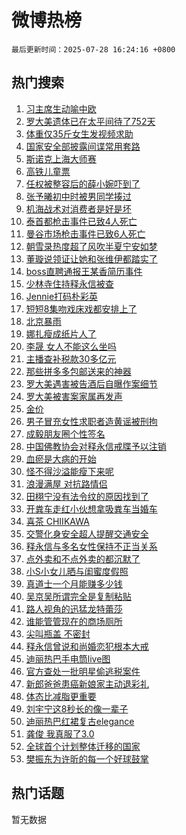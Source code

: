 # 微博热榜

`最后更新时间：2025-07-28 16:24:16 +0800`

## 热门搜索

1. [习主席生动喻中欧](https://m.weibo.cn/search?containerid=100103type%3D1%26t%3D10%26q%3D%23%E4%B9%A0%E4%B8%BB%E5%B8%AD%E7%94%9F%E5%8A%A8%E5%96%BB%E4%B8%AD%E6%AC%A7%23&stream_entry_id=51&isnewpage=1&extparam=seat%3D1%26filter_type%3Drealtimehot%26cate%3D10103%26c_type%3D51%26q%3D%2523%25E4%25B9%25A0%25E4%25B8%25BB%25E5%25B8%25AD%25E7%2594%259F%25E5%258A%25A8%25E5%2596%25BB%25E4%25B8%25AD%25E6%25AC%25A7%2523%26stream_entry_id%3D51%26pos%3D0%26dgr%3D0%26display_time%3D1753691055%26pre_seqid%3D17536910552740055332)
1. [罗大美遗体已在太平间待了752天](https://m.weibo.cn/search?containerid=100103type%3D1%26t%3D10%26q%3D%23%E7%BD%97%E5%A4%A7%E7%BE%8E%E9%81%97%E4%BD%93%E5%B7%B2%E5%9C%A8%E5%A4%AA%E5%B9%B3%E9%97%B4%E5%BE%85%E4%BA%86752%E5%A4%A9%23&stream_entry_id=31&isnewpage=1&extparam=seat%3D1%26pos%3D0%26band_rank%3D1%26q%3D%2523%25E7%25BD%2597%25E5%25A4%25A7%25E7%25BE%258E%25E9%2581%2597%25E4%25BD%2593%25E5%25B7%25B2%25E5%259C%25A8%25E5%25A4%25AA%25E5%25B9%25B3%25E9%2597%25B4%25E5%25BE%2585%25E4%25BA%2586752%25E5%25A4%25A9%2523%26filter_type%3Drealtimehot%26cate%3D5001%26flag%3D1%26c_type%3D31%26dgr%3D0%26stream_entry_id%3D31%26realpos%3D1%26lcate%3D5001%26display_time%3D1753691055%26pre_seqid%3D17536910552740055332)
1. [体重仅35斤女生发视频求助](https://m.weibo.cn/search?containerid=100103type%3D1%26t%3D10%26q%3D%23%E4%BD%93%E9%87%8D%E4%BB%8535%E6%96%A4%E5%A5%B3%E7%94%9F%E5%8F%91%E8%A7%86%E9%A2%91%E6%B1%82%E5%8A%A9%23&stream_entry_id=31&isnewpage=1&extparam=seat%3D1%26pos%3D1%26band_rank%3D2%26q%3D%2523%25E4%25BD%2593%25E9%2587%258D%25E4%25BB%258535%25E6%2596%25A4%25E5%25A5%25B3%25E7%2594%259F%25E5%258F%2591%25E8%25A7%2586%25E9%25A2%2591%25E6%25B1%2582%25E5%258A%25A9%2523%26filter_type%3Drealtimehot%26cate%3D5001%26flag%3D2%26c_type%3D31%26dgr%3D0%26stream_entry_id%3D31%26realpos%3D2%26lcate%3D5001%26display_time%3D1753691055%26pre_seqid%3D17536910552740055332)
1. [国家安全部披露间谍常用套路](https://m.weibo.cn/search?containerid=100103type%3D1%26t%3D10%26q%3D%23%E5%9B%BD%E5%AE%B6%E5%AE%89%E5%85%A8%E9%83%A8%E6%8A%AB%E9%9C%B2%E9%97%B4%E8%B0%8D%E5%B8%B8%E7%94%A8%E5%A5%97%E8%B7%AF%23&stream_entry_id=31&isnewpage=1&extparam=seat%3D1%26pos%3D2%26band_rank%3D3%26q%3D%2523%25E5%259B%25BD%25E5%25AE%25B6%25E5%25AE%2589%25E5%2585%25A8%25E9%2583%25A8%25E6%258A%25AB%25E9%259C%25B2%25E9%2597%25B4%25E8%25B0%258D%25E5%25B8%25B8%25E7%2594%25A8%25E5%25A5%2597%25E8%25B7%25AF%2523%26filter_type%3Drealtimehot%26cate%3D5001%26flag%3D0%26c_type%3D31%26dgr%3D0%26stream_entry_id%3D31%26realpos%3D3%26lcate%3D5001%26display_time%3D1753691055%26pre_seqid%3D17536910552740055332)
1. [斯诺克上海大师赛](https://m.weibo.cn/search?containerid=100103type%3D1%26t%3D10%26q%3D%23%E6%96%AF%E8%AF%BA%E5%85%8B%E4%B8%8A%E6%B5%B7%E5%A4%A7%E5%B8%88%E8%B5%9B%23&stream_entry_id=31&isnewpage=1&extparam=seat%3D1%26pos%3D3%26band_rank%3D4%26adid%3D294985%26filter_type%3Drealtimehot%26cate%3D5001%26c_type%3D31%26is_ad_pos%3D1%26q%3D%2523%25E6%2596%25AF%25E8%25AF%25BA%25E5%2585%258B%25E4%25B8%258A%25E6%25B5%25B7%25E5%25A4%25A7%25E5%25B8%2588%25E8%25B5%259B%2523%26stream_entry_id%3D31%26dgr%3D0%26lcate%3D5001%26display_time%3D1753691055%26pre_seqid%3D17536910552740055332)
1. [高铁儿童票](https://m.weibo.cn/search?containerid=100103type%3D1%26t%3D10%26q%3D%E9%AB%98%E9%93%81%E5%84%BF%E7%AB%A5%E7%A5%A8&stream_entry_id=31&isnewpage=1&extparam=seat%3D1%26pos%3D4%26band_rank%3D4%26q%3D%25E9%25AB%2598%25E9%2593%2581%25E5%2584%25BF%25E7%25AB%25A5%25E7%25A5%25A8%26filter_type%3Drealtimehot%26cate%3D5001%26flag%3D0%26c_type%3D31%26dgr%3D0%26stream_entry_id%3D31%26realpos%3D4%26lcate%3D5001%26display_time%3D1753691055%26pre_seqid%3D17536910552740055332)
1. [任权被整容后的薛小婉吓到了](https://m.weibo.cn/search?containerid=100103type%3D1%26t%3D10%26q%3D%23%E4%BB%BB%E6%9D%83%E8%A2%AB%E6%95%B4%E5%AE%B9%E5%90%8E%E7%9A%84%E8%96%9B%E5%B0%8F%E5%A9%89%E5%90%93%E5%88%B0%E4%BA%86%23&stream_entry_id=31&isnewpage=1&extparam=seat%3D1%26pos%3D5%26band_rank%3D5%26q%3D%2523%25E4%25BB%25BB%25E6%259D%2583%25E8%25A2%25AB%25E6%2595%25B4%25E5%25AE%25B9%25E5%2590%258E%25E7%259A%2584%25E8%2596%259B%25E5%25B0%258F%25E5%25A9%2589%25E5%2590%2593%25E5%2588%25B0%25E4%25BA%2586%2523%26filter_type%3Drealtimehot%26cate%3D5001%26flag%3D2%26c_type%3D31%26dgr%3D0%26stream_entry_id%3D31%26realpos%3D5%26lcate%3D5001%26display_time%3D1753691055%26pre_seqid%3D17536910552740055332)
1. [张予曦初中时被男同学揍过](https://m.weibo.cn/search?containerid=100103type%3D1%26t%3D10%26q%3D%E5%BC%A0%E4%BA%88%E6%9B%A6%E5%88%9D%E4%B8%AD%E6%97%B6%E8%A2%AB%E7%94%B7%E5%90%8C%E5%AD%A6%E6%8F%8D%E8%BF%87&stream_entry_id=31&isnewpage=1&extparam=seat%3D1%26pos%3D6%26band_rank%3D6%26q%3D%25E5%25BC%25A0%25E4%25BA%2588%25E6%259B%25A6%25E5%2588%259D%25E4%25B8%25AD%25E6%2597%25B6%25E8%25A2%25AB%25E7%2594%25B7%25E5%2590%258C%25E5%25AD%25A6%25E6%258F%258D%25E8%25BF%2587%26filter_type%3Drealtimehot%26cate%3D5001%26flag%3D1%26c_type%3D31%26dgr%3D0%26stream_entry_id%3D31%26realpos%3D6%26lcate%3D5001%26display_time%3D1753691055%26pre_seqid%3D17536910552740055332)
1. [机海战术对消费者是好是坏](https://m.weibo.cn/search?containerid=100103type%3D1%26t%3D10%26q%3D%23%E6%9C%BA%E6%B5%B7%E6%88%98%E6%9C%AF%E5%AF%B9%E6%B6%88%E8%B4%B9%E8%80%85%E6%98%AF%E5%A5%BD%E6%98%AF%E5%9D%8F%23&stream_entry_id=31&isnewpage=1&extparam=seat%3D1%26pos%3D7%26band_rank%3D7%26adid%3D294991%26filter_type%3Drealtimehot%26cate%3D5001%26c_type%3D31%26is_ad_pos%3D1%26q%3D%2523%25E6%259C%25BA%25E6%25B5%25B7%25E6%2588%2598%25E6%259C%25AF%25E5%25AF%25B9%25E6%25B6%2588%25E8%25B4%25B9%25E8%2580%2585%25E6%2598%25AF%25E5%25A5%25BD%25E6%2598%25AF%25E5%259D%258F%2523%26stream_entry_id%3D31%26dgr%3D0%26lcate%3D5001%26display_time%3D1753691055%26pre_seqid%3D17536910552740055332)
1. [泰首都枪击事件已致4人死亡](https://m.weibo.cn/search?containerid=100103type%3D1%26t%3D10%26q%3D%23%E6%B3%B0%E9%A6%96%E9%83%BD%E6%9E%AA%E5%87%BB%E4%BA%8B%E4%BB%B6%E5%B7%B2%E8%87%B44%E4%BA%BA%E6%AD%BB%E4%BA%A1%23&stream_entry_id=31&isnewpage=1&extparam=seat%3D1%26pos%3D8%26band_rank%3D7%26q%3D%2523%25E6%25B3%25B0%25E9%25A6%2596%25E9%2583%25BD%25E6%259E%25AA%25E5%2587%25BB%25E4%25BA%258B%25E4%25BB%25B6%25E5%25B7%25B2%25E8%2587%25B44%25E4%25BA%25BA%25E6%25AD%25BB%25E4%25BA%25A1%2523%26filter_type%3Drealtimehot%26cate%3D5001%26flag%3D1%26c_type%3D31%26dgr%3D0%26stream_entry_id%3D31%26realpos%3D7%26lcate%3D5001%26display_time%3D1753691055%26pre_seqid%3D17536910552740055332)
1. [曼谷市场枪击事件已致6人死亡](https://m.weibo.cn/search?containerid=100103type%3D1%26t%3D10%26q%3D%23%E6%9B%BC%E8%B0%B7%E5%B8%82%E5%9C%BA%E6%9E%AA%E5%87%BB%E4%BA%8B%E4%BB%B6%E5%B7%B2%E8%87%B46%E4%BA%BA%E6%AD%BB%E4%BA%A1%23&stream_entry_id=31&isnewpage=1&extparam=seat%3D1%26pos%3D9%26band_rank%3D8%26q%3D%2523%25E6%259B%25BC%25E8%25B0%25B7%25E5%25B8%2582%25E5%259C%25BA%25E6%259E%25AA%25E5%2587%25BB%25E4%25BA%258B%25E4%25BB%25B6%25E5%25B7%25B2%25E8%2587%25B46%25E4%25BA%25BA%25E6%25AD%25BB%25E4%25BA%25A1%2523%26filter_type%3Drealtimehot%26cate%3D5001%26flag%3D1%26c_type%3D31%26dgr%3D0%26stream_entry_id%3D31%26realpos%3D8%26lcate%3D5001%26display_time%3D1753691055%26pre_seqid%3D17536910552740055332)
1. [朝雪录热度超了风吹半夏宁安如梦](https://m.weibo.cn/search?containerid=100103type%3D1%26t%3D10%26q%3D%23%E6%9C%9D%E9%9B%AA%E5%BD%95%E7%83%AD%E5%BA%A6%E8%B6%85%E4%BA%86%E9%A3%8E%E5%90%B9%E5%8D%8A%E5%A4%8F%E5%AE%81%E5%AE%89%E5%A6%82%E6%A2%A6%23&stream_entry_id=31&isnewpage=1&extparam=seat%3D1%26pos%3D10%26band_rank%3D9%26q%3D%2523%25E6%259C%259D%25E9%259B%25AA%25E5%25BD%2595%25E7%2583%25AD%25E5%25BA%25A6%25E8%25B6%2585%25E4%25BA%2586%25E9%25A3%258E%25E5%2590%25B9%25E5%258D%258A%25E5%25A4%258F%25E5%25AE%2581%25E5%25AE%2589%25E5%25A6%2582%25E6%25A2%25A6%2523%26filter_type%3Drealtimehot%26cate%3D5001%26flag%3D0%26c_type%3D31%26dgr%3D0%26stream_entry_id%3D31%26realpos%3D9%26lcate%3D5001%26display_time%3D1753691055%26pre_seqid%3D17536910552740055332)
1. [董璇说领证让她和张维伊都踏实了](https://m.weibo.cn/search?containerid=100103type%3D1%26t%3D10%26q%3D%E8%91%A3%E7%92%87%E8%AF%B4%E9%A2%86%E8%AF%81%E8%AE%A9%E5%A5%B9%E5%92%8C%E5%BC%A0%E7%BB%B4%E4%BC%8A%E9%83%BD%E8%B8%8F%E5%AE%9E%E4%BA%86&stream_entry_id=31&isnewpage=1&extparam=seat%3D1%26pos%3D11%26band_rank%3D10%26q%3D%25E8%2591%25A3%25E7%2592%2587%25E8%25AF%25B4%25E9%25A2%2586%25E8%25AF%2581%25E8%25AE%25A9%25E5%25A5%25B9%25E5%2592%258C%25E5%25BC%25A0%25E7%25BB%25B4%25E4%25BC%258A%25E9%2583%25BD%25E8%25B8%258F%25E5%25AE%259E%25E4%25BA%2586%26filter_type%3Drealtimehot%26cate%3D5001%26flag%3D0%26c_type%3D31%26dgr%3D0%26stream_entry_id%3D31%26realpos%3D10%26lcate%3D5001%26display_time%3D1753691055%26pre_seqid%3D17536910552740055332)
1. [boss直聘通报王某香简历事件](https://m.weibo.cn/search?containerid=100103type%3D1%26t%3D10%26q%3D%23boss%E7%9B%B4%E8%81%98%E9%80%9A%E6%8A%A5%E7%8E%8B%E6%9F%90%E9%A6%99%E7%AE%80%E5%8E%86%E4%BA%8B%E4%BB%B6%23&stream_entry_id=31&isnewpage=1&extparam=seat%3D1%26pos%3D12%26band_rank%3D11%26q%3D%2523boss%25E7%259B%25B4%25E8%2581%2598%25E9%2580%259A%25E6%258A%25A5%25E7%258E%258B%25E6%259F%2590%25E9%25A6%2599%25E7%25AE%2580%25E5%258E%2586%25E4%25BA%258B%25E4%25BB%25B6%2523%26filter_type%3Drealtimehot%26cate%3D5001%26flag%3D1%26c_type%3D31%26dgr%3D0%26stream_entry_id%3D31%26realpos%3D11%26lcate%3D5001%26display_time%3D1753691055%26pre_seqid%3D17536910552740055332)
1. [少林寺住持释永信被查](https://m.weibo.cn/search?containerid=100103type%3D1%26t%3D10%26q%3D%23%E5%B0%91%E6%9E%97%E5%AF%BA%E4%BD%8F%E6%8C%81%E9%87%8A%E6%B0%B8%E4%BF%A1%E8%A2%AB%E6%9F%A5%23&stream_entry_id=31&isnewpage=1&extparam=seat%3D1%26pos%3D13%26band_rank%3D12%26q%3D%2523%25E5%25B0%2591%25E6%259E%2597%25E5%25AF%25BA%25E4%25BD%258F%25E6%258C%2581%25E9%2587%258A%25E6%25B0%25B8%25E4%25BF%25A1%25E8%25A2%25AB%25E6%259F%25A5%2523%26filter_type%3Drealtimehot%26cate%3D5001%26flag%3D2%26c_type%3D31%26dgr%3D0%26stream_entry_id%3D31%26realpos%3D12%26lcate%3D5001%26display_time%3D1753691055%26pre_seqid%3D17536910552740055332)
1. [Jennie打码朴彩英](https://m.weibo.cn/search?containerid=100103type%3D1%26t%3D10%26q%3D%23Jennie%E6%89%93%E7%A0%81%E6%9C%B4%E5%BD%A9%E8%8B%B1%23&stream_entry_id=31&isnewpage=1&extparam=seat%3D1%26pos%3D14%26band_rank%3D13%26q%3D%2523Jennie%25E6%2589%2593%25E7%25A0%2581%25E6%259C%25B4%25E5%25BD%25A9%25E8%258B%25B1%2523%26filter_type%3Drealtimehot%26cate%3D5001%26flag%3D2%26c_type%3D31%26dgr%3D0%26stream_entry_id%3D31%26realpos%3D13%26lcate%3D5001%26display_time%3D1753691055%26pre_seqid%3D17536910552740055332)
1. [短短8集吻戏床戏都安排上了](https://m.weibo.cn/search?containerid=100103type%3D1%26t%3D10%26q%3D%E7%9F%AD%E7%9F%AD8%E9%9B%86%E5%90%BB%E6%88%8F%E5%BA%8A%E6%88%8F%E9%83%BD%E5%AE%89%E6%8E%92%E4%B8%8A%E4%BA%86&stream_entry_id=31&isnewpage=1&extparam=seat%3D1%26pos%3D15%26band_rank%3D14%26q%3D%25E7%259F%25AD%25E7%259F%25AD8%25E9%259B%2586%25E5%2590%25BB%25E6%2588%258F%25E5%25BA%258A%25E6%2588%258F%25E9%2583%25BD%25E5%25AE%2589%25E6%258E%2592%25E4%25B8%258A%25E4%25BA%2586%26filter_type%3Drealtimehot%26cate%3D5001%26flag%3D2%26c_type%3D31%26dgr%3D0%26stream_entry_id%3D31%26realpos%3D14%26lcate%3D5001%26display_time%3D1753691055%26pre_seqid%3D17536910552740055332)
1. [北京暴雨](https://m.weibo.cn/search?containerid=100103type%3D1%26t%3D10%26q%3D%E5%8C%97%E4%BA%AC%E6%9A%B4%E9%9B%A8&stream_entry_id=31&isnewpage=1&extparam=seat%3D1%26pos%3D16%26band_rank%3D15%26q%3D%25E5%258C%2597%25E4%25BA%25AC%25E6%259A%25B4%25E9%259B%25A8%26filter_type%3Drealtimehot%26cate%3D5001%26flag%3D0%26c_type%3D31%26dgr%3D0%26stream_entry_id%3D31%26realpos%3D15%26lcate%3D5001%26display_time%3D1753691055%26pre_seqid%3D17536910552740055332)
1. [娜扎瘦成纸片人了](https://m.weibo.cn/search?containerid=100103type%3D1%26t%3D10%26q%3D%E5%A8%9C%E6%89%8E%E7%98%A6%E6%88%90%E7%BA%B8%E7%89%87%E4%BA%BA%E4%BA%86&stream_entry_id=31&isnewpage=1&extparam=seat%3D1%26pos%3D17%26band_rank%3D16%26q%3D%25E5%25A8%259C%25E6%2589%258E%25E7%2598%25A6%25E6%2588%2590%25E7%25BA%25B8%25E7%2589%2587%25E4%25BA%25BA%25E4%25BA%2586%26filter_type%3Drealtimehot%26cate%3D5001%26flag%3D1%26c_type%3D31%26dgr%3D0%26stream_entry_id%3D31%26realpos%3D16%26lcate%3D5001%26display_time%3D1753691055%26pre_seqid%3D17536910552740055332)
1. [李晟 女人不能这么坐吗](https://m.weibo.cn/search?containerid=100103type%3D1%26t%3D10%26q%3D%E6%9D%8E%E6%99%9F+%E5%A5%B3%E4%BA%BA%E4%B8%8D%E8%83%BD%E8%BF%99%E4%B9%88%E5%9D%90%E5%90%97&stream_entry_id=31&isnewpage=1&extparam=seat%3D1%26pos%3D18%26band_rank%3D17%26q%3D%25E6%259D%258E%25E6%2599%259F%2520%25E5%25A5%25B3%25E4%25BA%25BA%25E4%25B8%258D%25E8%2583%25BD%25E8%25BF%2599%25E4%25B9%2588%25E5%259D%2590%25E5%2590%2597%26filter_type%3Drealtimehot%26cate%3D5001%26flag%3D0%26c_type%3D31%26dgr%3D0%26stream_entry_id%3D31%26realpos%3D17%26lcate%3D5001%26display_time%3D1753691055%26pre_seqid%3D17536910552740055332)
1. [主播查补税款30多亿元](https://m.weibo.cn/search?containerid=100103type%3D1%26t%3D10%26q%3D%23%E4%B8%BB%E6%92%AD%E6%9F%A5%E8%A1%A5%E7%A8%8E%E6%AC%BE30%E5%A4%9A%E4%BA%BF%E5%85%83%23&stream_entry_id=31&isnewpage=1&extparam=seat%3D1%26pos%3D19%26band_rank%3D18%26q%3D%2523%25E4%25B8%25BB%25E6%2592%25AD%25E6%259F%25A5%25E8%25A1%25A5%25E7%25A8%258E%25E6%25AC%25BE30%25E5%25A4%259A%25E4%25BA%25BF%25E5%2585%2583%2523%26filter_type%3Drealtimehot%26cate%3D5001%26flag%3D1%26c_type%3D31%26dgr%3D0%26stream_entry_id%3D31%26realpos%3D18%26lcate%3D5001%26display_time%3D1753691055%26pre_seqid%3D17536910552740055332)
1. [那些拼多多包邮送来的神器](https://m.weibo.cn/search?containerid=100103type%3D1%26t%3D10%26q%3D%23%E9%82%A3%E4%BA%9B%E6%8B%BC%E5%A4%9A%E5%A4%9A%E5%8C%85%E9%82%AE%E9%80%81%E6%9D%A5%E7%9A%84%E7%A5%9E%E5%99%A8%23&stream_entry_id=31&isnewpage=1&extparam=seat%3D1%26pos%3D20%26band_rank%3D19%26q%3D%2523%25E9%2582%25A3%25E4%25BA%259B%25E6%258B%25BC%25E5%25A4%259A%25E5%25A4%259A%25E5%258C%2585%25E9%2582%25AE%25E9%2580%2581%25E6%259D%25A5%25E7%259A%2584%25E7%25A5%259E%25E5%2599%25A8%2523%26filter_type%3Drealtimehot%26cate%3D5001%26flag%3D1%26c_type%3D31%26dgr%3D0%26stream_entry_id%3D31%26realpos%3D19%26lcate%3D5001%26display_time%3D1753691055%26pre_seqid%3D17536910552740055332)
1. [罗大美遇害被告酒后自曝作案细节](https://m.weibo.cn/search?containerid=100103type%3D1%26t%3D10%26q%3D%23%E7%BD%97%E5%A4%A7%E7%BE%8E%E9%81%87%E5%AE%B3%E8%A2%AB%E5%91%8A%E9%85%92%E5%90%8E%E8%87%AA%E6%9B%9D%E4%BD%9C%E6%A1%88%E7%BB%86%E8%8A%82%23&stream_entry_id=31&isnewpage=1&extparam=seat%3D1%26pos%3D21%26band_rank%3D20%26q%3D%2523%25E7%25BD%2597%25E5%25A4%25A7%25E7%25BE%258E%25E9%2581%2587%25E5%25AE%25B3%25E8%25A2%25AB%25E5%2591%258A%25E9%2585%2592%25E5%2590%258E%25E8%2587%25AA%25E6%259B%259D%25E4%25BD%259C%25E6%25A1%2588%25E7%25BB%2586%25E8%258A%2582%2523%26filter_type%3Drealtimehot%26cate%3D5001%26flag%3D1%26c_type%3D31%26dgr%3D0%26stream_entry_id%3D31%26realpos%3D20%26lcate%3D5001%26display_time%3D1753691055%26pre_seqid%3D17536910552740055332)
1. [罗大美被害案家属再发声](https://m.weibo.cn/search?containerid=100103type%3D1%26t%3D10%26q%3D%23%E7%BD%97%E5%A4%A7%E7%BE%8E%E8%A2%AB%E5%AE%B3%E6%A1%88%E5%AE%B6%E5%B1%9E%E5%86%8D%E5%8F%91%E5%A3%B0%23&stream_entry_id=31&isnewpage=1&extparam=seat%3D1%26pos%3D22%26band_rank%3D21%26q%3D%2523%25E7%25BD%2597%25E5%25A4%25A7%25E7%25BE%258E%25E8%25A2%25AB%25E5%25AE%25B3%25E6%25A1%2588%25E5%25AE%25B6%25E5%25B1%259E%25E5%2586%258D%25E5%258F%2591%25E5%25A3%25B0%2523%26filter_type%3Drealtimehot%26cate%3D5001%26flag%3D1%26c_type%3D31%26dgr%3D0%26stream_entry_id%3D31%26realpos%3D21%26lcate%3D5001%26display_time%3D1753691055%26pre_seqid%3D17536910552740055332)
1. [金价](https://m.weibo.cn/search?containerid=100103type%3D1%26t%3D10%26q%3D%E9%87%91%E4%BB%B7&stream_entry_id=31&isnewpage=1&extparam=seat%3D1%26pos%3D23%26band_rank%3D22%26q%3D%25E9%2587%2591%25E4%25BB%25B7%26filter_type%3Drealtimehot%26cate%3D5001%26flag%3D2%26c_type%3D31%26dgr%3D0%26stream_entry_id%3D31%26realpos%3D22%26lcate%3D5001%26display_time%3D1753691055%26pre_seqid%3D17536910552740055332)
1. [男子冒充女性求职者造黄谣被刑拘](https://m.weibo.cn/search?containerid=100103type%3D1%26t%3D10%26q%3D%23%E7%94%B7%E5%AD%90%E5%86%92%E5%85%85%E5%A5%B3%E6%80%A7%E6%B1%82%E8%81%8C%E8%80%85%E9%80%A0%E9%BB%84%E8%B0%A3%E8%A2%AB%E5%88%91%E6%8B%98%23&stream_entry_id=31&isnewpage=1&extparam=seat%3D1%26pos%3D24%26band_rank%3D23%26q%3D%2523%25E7%2594%25B7%25E5%25AD%2590%25E5%2586%2592%25E5%2585%2585%25E5%25A5%25B3%25E6%2580%25A7%25E6%25B1%2582%25E8%2581%258C%25E8%2580%2585%25E9%2580%25A0%25E9%25BB%2584%25E8%25B0%25A3%25E8%25A2%25AB%25E5%2588%2591%25E6%258B%2598%2523%26filter_type%3Drealtimehot%26cate%3D5001%26flag%3D1%26c_type%3D31%26dgr%3D0%26stream_entry_id%3D31%26realpos%3D23%26lcate%3D5001%26display_time%3D1753691055%26pre_seqid%3D17536910552740055332)
1. [成毅朋友圈个性签名](https://m.weibo.cn/search?containerid=100103type%3D1%26t%3D10%26q%3D%23%E6%88%90%E6%AF%85%E6%9C%8B%E5%8F%8B%E5%9C%88%E4%B8%AA%E6%80%A7%E7%AD%BE%E5%90%8D%23&stream_entry_id=31&isnewpage=1&extparam=seat%3D1%26pos%3D25%26band_rank%3D24%26q%3D%2523%25E6%2588%2590%25E6%25AF%2585%25E6%259C%258B%25E5%258F%258B%25E5%259C%2588%25E4%25B8%25AA%25E6%2580%25A7%25E7%25AD%25BE%25E5%2590%258D%2523%26filter_type%3Drealtimehot%26cate%3D5001%26flag%3D1%26c_type%3D31%26dgr%3D0%26stream_entry_id%3D31%26realpos%3D24%26lcate%3D5001%26display_time%3D1753691055%26pre_seqid%3D17536910552740055332)
1. [中国佛教协会对释永信戒牒予以注销](https://m.weibo.cn/search?containerid=100103type%3D1%26t%3D10%26q%3D%23%E4%B8%AD%E5%9B%BD%E4%BD%9B%E6%95%99%E5%8D%8F%E4%BC%9A%E5%AF%B9%E9%87%8A%E6%B0%B8%E4%BF%A1%E6%88%92%E7%89%92%E4%BA%88%E4%BB%A5%E6%B3%A8%E9%94%80%23&stream_entry_id=31&isnewpage=1&extparam=seat%3D1%26pos%3D26%26band_rank%3D25%26q%3D%2523%25E4%25B8%25AD%25E5%259B%25BD%25E4%25BD%259B%25E6%2595%2599%25E5%258D%258F%25E4%25BC%259A%25E5%25AF%25B9%25E9%2587%258A%25E6%25B0%25B8%25E4%25BF%25A1%25E6%2588%2592%25E7%2589%2592%25E4%25BA%2588%25E4%25BB%25A5%25E6%25B3%25A8%25E9%2594%2580%2523%26filter_type%3Drealtimehot%26cate%3D5001%26flag%3D0%26c_type%3D31%26dgr%3D0%26stream_entry_id%3D31%26realpos%3D25%26lcate%3D5001%26display_time%3D1753691055%26pre_seqid%3D17536910552740055332)
1. [血瘀是大病的开始](https://m.weibo.cn/search?containerid=100103type%3D1%26t%3D10%26q%3D%E8%A1%80%E7%98%80%E6%98%AF%E5%A4%A7%E7%97%85%E7%9A%84%E5%BC%80%E5%A7%8B&stream_entry_id=31&isnewpage=1&extparam=seat%3D1%26pos%3D27%26band_rank%3D26%26q%3D%25E8%25A1%2580%25E7%2598%2580%25E6%2598%25AF%25E5%25A4%25A7%25E7%2597%2585%25E7%259A%2584%25E5%25BC%2580%25E5%25A7%258B%26filter_type%3Drealtimehot%26cate%3D5001%26flag%3D0%26c_type%3D31%26dgr%3D0%26stream_entry_id%3D31%26realpos%3D26%26lcate%3D5001%26display_time%3D1753691055%26pre_seqid%3D17536910552740055332)
1. [怪不得沙溢能瘦下来呢](https://m.weibo.cn/search?containerid=100103type%3D1%26t%3D10%26q%3D%23%E6%80%AA%E4%B8%8D%E5%BE%97%E6%B2%99%E6%BA%A2%E8%83%BD%E7%98%A6%E4%B8%8B%E6%9D%A5%E5%91%A2%23&stream_entry_id=31&isnewpage=1&extparam=seat%3D1%26pos%3D28%26band_rank%3D27%26q%3D%2523%25E6%2580%25AA%25E4%25B8%258D%25E5%25BE%2597%25E6%25B2%2599%25E6%25BA%25A2%25E8%2583%25BD%25E7%2598%25A6%25E4%25B8%258B%25E6%259D%25A5%25E5%2591%25A2%2523%26filter_type%3Drealtimehot%26cate%3D5001%26flag%3D1%26c_type%3D31%26dgr%3D0%26stream_entry_id%3D31%26realpos%3D27%26lcate%3D5001%26display_time%3D1753691055%26pre_seqid%3D17536910552740055332)
1. [浪漫满屋 对抗路情侣](https://m.weibo.cn/search?containerid=100103type%3D1%26t%3D10%26q%3D%E6%B5%AA%E6%BC%AB%E6%BB%A1%E5%B1%8B+%E5%AF%B9%E6%8A%97%E8%B7%AF%E6%83%85%E4%BE%A3&stream_entry_id=31&isnewpage=1&extparam=seat%3D1%26pos%3D29%26band_rank%3D28%26q%3D%25E6%25B5%25AA%25E6%25BC%25AB%25E6%25BB%25A1%25E5%25B1%258B%2520%25E5%25AF%25B9%25E6%258A%2597%25E8%25B7%25AF%25E6%2583%2585%25E4%25BE%25A3%26filter_type%3Drealtimehot%26cate%3D5001%26flag%3D1%26c_type%3D31%26dgr%3D0%26stream_entry_id%3D31%26realpos%3D28%26lcate%3D5001%26display_time%3D1753691055%26pre_seqid%3D17536910552740055332)
1. [田栩宁没有法令纹的原因找到了](https://m.weibo.cn/search?containerid=100103type%3D1%26t%3D10%26q%3D%23%E7%94%B0%E6%A0%A9%E5%AE%81%E6%B2%A1%E6%9C%89%E6%B3%95%E4%BB%A4%E7%BA%B9%E7%9A%84%E5%8E%9F%E5%9B%A0%E6%89%BE%E5%88%B0%E4%BA%86%23&stream_entry_id=31&isnewpage=1&extparam=seat%3D1%26pos%3D30%26band_rank%3D29%26q%3D%2523%25E7%2594%25B0%25E6%25A0%25A9%25E5%25AE%2581%25E6%25B2%25A1%25E6%259C%2589%25E6%25B3%2595%25E4%25BB%25A4%25E7%25BA%25B9%25E7%259A%2584%25E5%258E%259F%25E5%259B%25A0%25E6%2589%25BE%25E5%2588%25B0%25E4%25BA%2586%2523%26filter_type%3Drealtimehot%26cate%3D5001%26flag%3D0%26c_type%3D31%26dgr%3D0%26stream_entry_id%3D31%26realpos%3D29%26lcate%3D5001%26display_time%3D1753691055%26pre_seqid%3D17536910552740055332)
1. [开粪车走红小伙想拿吸粪车当婚车](https://m.weibo.cn/search?containerid=100103type%3D1%26t%3D10%26q%3D%23%E5%BC%80%E7%B2%AA%E8%BD%A6%E8%B5%B0%E7%BA%A2%E5%B0%8F%E4%BC%99%E6%83%B3%E6%8B%BF%E5%90%B8%E7%B2%AA%E8%BD%A6%E5%BD%93%E5%A9%9A%E8%BD%A6%23&stream_entry_id=31&isnewpage=1&extparam=seat%3D1%26pos%3D31%26band_rank%3D30%26q%3D%2523%25E5%25BC%2580%25E7%25B2%25AA%25E8%25BD%25A6%25E8%25B5%25B0%25E7%25BA%25A2%25E5%25B0%258F%25E4%25BC%2599%25E6%2583%25B3%25E6%258B%25BF%25E5%2590%25B8%25E7%25B2%25AA%25E8%25BD%25A6%25E5%25BD%2593%25E5%25A9%259A%25E8%25BD%25A6%2523%26filter_type%3Drealtimehot%26cate%3D5001%26flag%3D1%26c_type%3D31%26dgr%3D0%26stream_entry_id%3D31%26realpos%3D30%26lcate%3D5001%26display_time%3D1753691055%26pre_seqid%3D17536910552740055332)
1. [喜茶 CHIIKAWA](https://m.weibo.cn/search?containerid=100103type%3D1%26t%3D10%26q%3D%E5%96%9C%E8%8C%B6+CHIIKAWA&stream_entry_id=31&isnewpage=1&extparam=seat%3D1%26pos%3D32%26band_rank%3D31%26q%3D%25E5%2596%259C%25E8%258C%25B6%2520CHIIKAWA%26filter_type%3Drealtimehot%26cate%3D5001%26flag%3D1%26c_type%3D31%26dgr%3D0%26stream_entry_id%3D31%26realpos%3D31%26lcate%3D5001%26display_time%3D1753691055%26pre_seqid%3D17536910552740055332)
1. [交警化身安全超人提醒交通安全](https://m.weibo.cn/search?containerid=100103type%3D1%26t%3D10%26q%3D%23%E4%BA%A4%E8%AD%A6%E5%8C%96%E8%BA%AB%E5%AE%89%E5%85%A8%E8%B6%85%E4%BA%BA%E6%8F%90%E9%86%92%E4%BA%A4%E9%80%9A%E5%AE%89%E5%85%A8%23&stream_entry_id=31&isnewpage=1&extparam=seat%3D1%26pos%3D33%26band_rank%3D32%26q%3D%2523%25E4%25BA%25A4%25E8%25AD%25A6%25E5%258C%2596%25E8%25BA%25AB%25E5%25AE%2589%25E5%2585%25A8%25E8%25B6%2585%25E4%25BA%25BA%25E6%258F%2590%25E9%2586%2592%25E4%25BA%25A4%25E9%2580%259A%25E5%25AE%2589%25E5%2585%25A8%2523%26filter_type%3Drealtimehot%26cate%3D5001%26flag%3D1%26c_type%3D31%26dgr%3D0%26stream_entry_id%3D31%26realpos%3D32%26lcate%3D5001%26display_time%3D1753691055%26pre_seqid%3D17536910552740055332)
1. [释永信与多名女性保持不正当关系](https://m.weibo.cn/search?containerid=100103type%3D1%26t%3D10%26q%3D%23%E9%87%8A%E6%B0%B8%E4%BF%A1%E4%B8%8E%E5%A4%9A%E5%90%8D%E5%A5%B3%E6%80%A7%E4%BF%9D%E6%8C%81%E4%B8%8D%E6%AD%A3%E5%BD%93%E5%85%B3%E7%B3%BB%23&stream_entry_id=31&isnewpage=1&extparam=seat%3D1%26pos%3D34%26band_rank%3D33%26q%3D%2523%25E9%2587%258A%25E6%25B0%25B8%25E4%25BF%25A1%25E4%25B8%258E%25E5%25A4%259A%25E5%2590%258D%25E5%25A5%25B3%25E6%2580%25A7%25E4%25BF%259D%25E6%258C%2581%25E4%25B8%258D%25E6%25AD%25A3%25E5%25BD%2593%25E5%2585%25B3%25E7%25B3%25BB%2523%26filter_type%3Drealtimehot%26cate%3D5001%26flag%3D0%26c_type%3D31%26dgr%3D0%26stream_entry_id%3D31%26realpos%3D33%26lcate%3D5001%26display_time%3D1753691055%26pre_seqid%3D17536910552740055332)
1. [点外卖和不点外卖的都沉默了](https://m.weibo.cn/search?containerid=100103type%3D1%26t%3D10%26q%3D%E7%82%B9%E5%A4%96%E5%8D%96%E5%92%8C%E4%B8%8D%E7%82%B9%E5%A4%96%E5%8D%96%E7%9A%84%E9%83%BD%E6%B2%89%E9%BB%98%E4%BA%86&stream_entry_id=31&isnewpage=1&extparam=seat%3D1%26pos%3D35%26band_rank%3D34%26q%3D%25E7%2582%25B9%25E5%25A4%2596%25E5%258D%2596%25E5%2592%258C%25E4%25B8%258D%25E7%2582%25B9%25E5%25A4%2596%25E5%258D%2596%25E7%259A%2584%25E9%2583%25BD%25E6%25B2%2589%25E9%25BB%2598%25E4%25BA%2586%26filter_type%3Drealtimehot%26cate%3D5001%26flag%3D1%26c_type%3D31%26dgr%3D0%26stream_entry_id%3D31%26realpos%3D34%26lcate%3D5001%26display_time%3D1753691055%26pre_seqid%3D17536910552740055332)
1. [小S小女儿晒与闺蜜度假照](https://m.weibo.cn/search?containerid=100103type%3D1%26t%3D10%26q%3D%23%E5%B0%8FS%E5%B0%8F%E5%A5%B3%E5%84%BF%E6%99%92%E4%B8%8E%E9%97%BA%E8%9C%9C%E5%BA%A6%E5%81%87%E7%85%A7%23&stream_entry_id=31&isnewpage=1&extparam=seat%3D1%26pos%3D36%26band_rank%3D35%26q%3D%2523%25E5%25B0%258FS%25E5%25B0%258F%25E5%25A5%25B3%25E5%2584%25BF%25E6%2599%2592%25E4%25B8%258E%25E9%2597%25BA%25E8%259C%259C%25E5%25BA%25A6%25E5%2581%2587%25E7%2585%25A7%2523%26filter_type%3Drealtimehot%26cate%3D5001%26flag%3D0%26c_type%3D31%26dgr%3D0%26stream_entry_id%3D31%26realpos%3D35%26lcate%3D5001%26display_time%3D1753691055%26pre_seqid%3D17536910552740055332)
1. [真道士一个月能赚多少钱](https://m.weibo.cn/search?containerid=100103type%3D1%26t%3D10%26q%3D%E7%9C%9F%E9%81%93%E5%A3%AB%E4%B8%80%E4%B8%AA%E6%9C%88%E8%83%BD%E8%B5%9A%E5%A4%9A%E5%B0%91%E9%92%B1&stream_entry_id=31&isnewpage=1&extparam=seat%3D1%26pos%3D37%26band_rank%3D36%26q%3D%25E7%259C%259F%25E9%2581%2593%25E5%25A3%25AB%25E4%25B8%2580%25E4%25B8%25AA%25E6%259C%2588%25E8%2583%25BD%25E8%25B5%259A%25E5%25A4%259A%25E5%25B0%2591%25E9%2592%25B1%26filter_type%3Drealtimehot%26cate%3D5001%26flag%3D1%26c_type%3D31%26dgr%3D0%26stream_entry_id%3D31%26realpos%3D36%26lcate%3D5001%26display_time%3D1753691055%26pre_seqid%3D17536910552740055332)
1. [吴京吴所谓完全是复制粘贴](https://m.weibo.cn/search?containerid=100103type%3D1%26t%3D10%26q%3D%E5%90%B4%E4%BA%AC%E5%90%B4%E6%89%80%E8%B0%93%E5%AE%8C%E5%85%A8%E6%98%AF%E5%A4%8D%E5%88%B6%E7%B2%98%E8%B4%B4&stream_entry_id=31&isnewpage=1&extparam=seat%3D1%26pos%3D38%26band_rank%3D37%26q%3D%25E5%2590%25B4%25E4%25BA%25AC%25E5%2590%25B4%25E6%2589%2580%25E8%25B0%2593%25E5%25AE%258C%25E5%2585%25A8%25E6%2598%25AF%25E5%25A4%258D%25E5%2588%25B6%25E7%25B2%2598%25E8%25B4%25B4%26filter_type%3Drealtimehot%26cate%3D5001%26flag%3D1%26c_type%3D31%26dgr%3D0%26stream_entry_id%3D31%26realpos%3D37%26lcate%3D5001%26display_time%3D1753691055%26pre_seqid%3D17536910552740055332)
1. [路人视角的迅猛龙特蕾莎](https://m.weibo.cn/search?containerid=100103type%3D1%26t%3D10%26q%3D%E8%B7%AF%E4%BA%BA%E8%A7%86%E8%A7%92%E7%9A%84%E8%BF%85%E7%8C%9B%E9%BE%99%E7%89%B9%E8%95%BE%E8%8E%8E&stream_entry_id=31&isnewpage=1&extparam=seat%3D1%26pos%3D39%26band_rank%3D38%26q%3D%25E8%25B7%25AF%25E4%25BA%25BA%25E8%25A7%2586%25E8%25A7%2592%25E7%259A%2584%25E8%25BF%2585%25E7%258C%259B%25E9%25BE%2599%25E7%2589%25B9%25E8%2595%25BE%25E8%258E%258E%26filter_type%3Drealtimehot%26cate%3D5001%26flag%3D1%26c_type%3D31%26dgr%3D0%26stream_entry_id%3D31%26realpos%3D38%26lcate%3D5001%26display_time%3D1753691055%26pre_seqid%3D17536910552740055332)
1. [谁能管管现在的商场厕所](https://m.weibo.cn/search?containerid=100103type%3D1%26t%3D10%26q%3D%E8%B0%81%E8%83%BD%E7%AE%A1%E7%AE%A1%E7%8E%B0%E5%9C%A8%E7%9A%84%E5%95%86%E5%9C%BA%E5%8E%95%E6%89%80&stream_entry_id=31&isnewpage=1&extparam=seat%3D1%26pos%3D40%26band_rank%3D39%26q%3D%25E8%25B0%2581%25E8%2583%25BD%25E7%25AE%25A1%25E7%25AE%25A1%25E7%258E%25B0%25E5%259C%25A8%25E7%259A%2584%25E5%2595%2586%25E5%259C%25BA%25E5%258E%2595%25E6%2589%2580%26filter_type%3Drealtimehot%26cate%3D5001%26flag%3D0%26c_type%3D31%26dgr%3D0%26stream_entry_id%3D31%26realpos%3D39%26lcate%3D5001%26display_time%3D1753691055%26pre_seqid%3D17536910552740055332)
1. [尖叫瓶盖 不密封](https://m.weibo.cn/search?containerid=100103type%3D1%26t%3D10%26q%3D%E5%B0%96%E5%8F%AB%E7%93%B6%E7%9B%96+%E4%B8%8D%E5%AF%86%E5%B0%81&stream_entry_id=31&isnewpage=1&extparam=seat%3D1%26pos%3D41%26band_rank%3D40%26q%3D%25E5%25B0%2596%25E5%258F%25AB%25E7%2593%25B6%25E7%259B%2596%2520%25E4%25B8%258D%25E5%25AF%2586%25E5%25B0%2581%26filter_type%3Drealtimehot%26cate%3D5001%26flag%3D1%26c_type%3D31%26dgr%3D0%26stream_entry_id%3D31%26realpos%3D40%26lcate%3D5001%26display_time%3D1753691055%26pre_seqid%3D17536910552740055332)
1. [释永信曾说和尚婚恋犯根本大戒](https://m.weibo.cn/search?containerid=100103type%3D1%26t%3D10%26q%3D%23%E9%87%8A%E6%B0%B8%E4%BF%A1%E6%9B%BE%E8%AF%B4%E5%92%8C%E5%B0%9A%E5%A9%9A%E6%81%8B%E7%8A%AF%E6%A0%B9%E6%9C%AC%E5%A4%A7%E6%88%92%23&stream_entry_id=31&isnewpage=1&extparam=seat%3D1%26pos%3D42%26band_rank%3D41%26q%3D%2523%25E9%2587%258A%25E6%25B0%25B8%25E4%25BF%25A1%25E6%259B%25BE%25E8%25AF%25B4%25E5%2592%258C%25E5%25B0%259A%25E5%25A9%259A%25E6%2581%258B%25E7%258A%25AF%25E6%25A0%25B9%25E6%259C%25AC%25E5%25A4%25A7%25E6%2588%2592%2523%26filter_type%3Drealtimehot%26cate%3D5001%26flag%3D0%26c_type%3D31%26dgr%3D0%26stream_entry_id%3D31%26realpos%3D41%26lcate%3D5001%26display_time%3D1753691055%26pre_seqid%3D17536910552740055332)
1. [迪丽热巴手电筒live图](https://m.weibo.cn/search?containerid=100103type%3D1%26t%3D10%26q%3D%23%E8%BF%AA%E4%B8%BD%E7%83%AD%E5%B7%B4%E6%89%8B%E7%94%B5%E7%AD%92live%E5%9B%BE%23&stream_entry_id=31&isnewpage=1&extparam=seat%3D1%26pos%3D43%26band_rank%3D42%26q%3D%2523%25E8%25BF%25AA%25E4%25B8%25BD%25E7%2583%25AD%25E5%25B7%25B4%25E6%2589%258B%25E7%2594%25B5%25E7%25AD%2592live%25E5%259B%25BE%2523%26filter_type%3Drealtimehot%26cate%3D5001%26flag%3D1%26c_type%3D31%26dgr%3D0%26stream_entry_id%3D31%26realpos%3D42%26lcate%3D5001%26display_time%3D1753691055%26pre_seqid%3D17536910552740055332)
1. [官方查处一批明星偷逃税案件](https://m.weibo.cn/search?containerid=100103type%3D1%26t%3D10%26q%3D%23%E5%AE%98%E6%96%B9%E6%9F%A5%E5%A4%84%E4%B8%80%E6%89%B9%E6%98%8E%E6%98%9F%E5%81%B7%E9%80%83%E7%A8%8E%E6%A1%88%E4%BB%B6%23&stream_entry_id=31&isnewpage=1&extparam=seat%3D1%26pos%3D44%26band_rank%3D43%26q%3D%2523%25E5%25AE%2598%25E6%2596%25B9%25E6%259F%25A5%25E5%25A4%2584%25E4%25B8%2580%25E6%2589%25B9%25E6%2598%258E%25E6%2598%259F%25E5%2581%25B7%25E9%2580%2583%25E7%25A8%258E%25E6%25A1%2588%25E4%25BB%25B6%2523%26filter_type%3Drealtimehot%26cate%3D5001%26flag%3D1%26c_type%3D31%26dgr%3D0%26stream_entry_id%3D31%26realpos%3D43%26lcate%3D5001%26display_time%3D1753691055%26pre_seqid%3D17536910552740055332)
1. [新郎爸爸患癌新娘家主动退彩礼](https://m.weibo.cn/search?containerid=100103type%3D1%26t%3D10%26q%3D%E6%96%B0%E9%83%8E%E7%88%B8%E7%88%B8%E6%82%A3%E7%99%8C%E6%96%B0%E5%A8%98%E5%AE%B6%E4%B8%BB%E5%8A%A8%E9%80%80%E5%BD%A9%E7%A4%BC&stream_entry_id=31&isnewpage=1&extparam=seat%3D1%26pos%3D45%26band_rank%3D44%26q%3D%25E6%2596%25B0%25E9%2583%258E%25E7%2588%25B8%25E7%2588%25B8%25E6%2582%25A3%25E7%2599%258C%25E6%2596%25B0%25E5%25A8%2598%25E5%25AE%25B6%25E4%25B8%25BB%25E5%258A%25A8%25E9%2580%2580%25E5%25BD%25A9%25E7%25A4%25BC%26filter_type%3Drealtimehot%26cate%3D5001%26flag%3D0%26c_type%3D31%26dgr%3D0%26stream_entry_id%3D31%26realpos%3D44%26lcate%3D5001%26display_time%3D1753691055%26pre_seqid%3D17536910552740055332)
1. [体态比减脂更重要](https://m.weibo.cn/search?containerid=100103type%3D1%26t%3D10%26q%3D%E4%BD%93%E6%80%81%E6%AF%94%E5%87%8F%E8%84%82%E6%9B%B4%E9%87%8D%E8%A6%81&stream_entry_id=31&isnewpage=1&extparam=seat%3D1%26pos%3D46%26band_rank%3D45%26q%3D%25E4%25BD%2593%25E6%2580%2581%25E6%25AF%2594%25E5%2587%258F%25E8%2584%2582%25E6%259B%25B4%25E9%2587%258D%25E8%25A6%2581%26filter_type%3Drealtimehot%26cate%3D5001%26flag%3D1%26c_type%3D31%26dgr%3D0%26stream_entry_id%3D31%26realpos%3D45%26lcate%3D5001%26display_time%3D1753691055%26pre_seqid%3D17536910552740055332)
1. [刘宇宁这8秒长的像一辈子](https://m.weibo.cn/search?containerid=100103type%3D1%26t%3D10%26q%3D%E5%88%98%E5%AE%87%E5%AE%81%E8%BF%998%E7%A7%92%E9%95%BF%E7%9A%84%E5%83%8F%E4%B8%80%E8%BE%88%E5%AD%90&stream_entry_id=31&isnewpage=1&extparam=seat%3D1%26pos%3D47%26band_rank%3D46%26q%3D%25E5%2588%2598%25E5%25AE%2587%25E5%25AE%2581%25E8%25BF%25998%25E7%25A7%2592%25E9%2595%25BF%25E7%259A%2584%25E5%2583%258F%25E4%25B8%2580%25E8%25BE%2588%25E5%25AD%2590%26filter_type%3Drealtimehot%26cate%3D5001%26flag%3D1%26c_type%3D31%26dgr%3D0%26stream_entry_id%3D31%26realpos%3D46%26lcate%3D5001%26display_time%3D1753691055%26pre_seqid%3D17536910552740055332)
1. [迪丽热巴红裙复古elegance](https://m.weibo.cn/search?containerid=100103type%3D1%26t%3D10%26q%3D%E8%BF%AA%E4%B8%BD%E7%83%AD%E5%B7%B4%E7%BA%A2%E8%A3%99%E5%A4%8D%E5%8F%A4elegance&stream_entry_id=31&isnewpage=1&extparam=seat%3D1%26pos%3D48%26band_rank%3D47%26q%3D%25E8%25BF%25AA%25E4%25B8%25BD%25E7%2583%25AD%25E5%25B7%25B4%25E7%25BA%25A2%25E8%25A3%2599%25E5%25A4%258D%25E5%258F%25A4elegance%26filter_type%3Drealtimehot%26cate%3D5001%26flag%3D0%26c_type%3D31%26dgr%3D0%26stream_entry_id%3D31%26realpos%3D47%26lcate%3D5001%26display_time%3D1753691055%26pre_seqid%3D17536910552740055332)
1. [龚俊 我真服了3.0](https://m.weibo.cn/search?containerid=100103type%3D1%26t%3D10%26q%3D%E9%BE%9A%E4%BF%8A+%E6%88%91%E7%9C%9F%E6%9C%8D%E4%BA%863.0&stream_entry_id=31&isnewpage=1&extparam=seat%3D1%26pos%3D49%26band_rank%3D48%26q%3D%25E9%25BE%259A%25E4%25BF%258A%2520%25E6%2588%2591%25E7%259C%259F%25E6%259C%258D%25E4%25BA%25863.0%26filter_type%3Drealtimehot%26cate%3D5001%26flag%3D1%26c_type%3D31%26dgr%3D0%26stream_entry_id%3D31%26realpos%3D48%26lcate%3D5001%26display_time%3D1753691055%26pre_seqid%3D17536910552740055332)
1. [全球首个计划整体迁移的国家](https://m.weibo.cn/search?containerid=100103type%3D1%26t%3D10%26q%3D%23%E5%85%A8%E7%90%83%E9%A6%96%E4%B8%AA%E8%AE%A1%E5%88%92%E6%95%B4%E4%BD%93%E8%BF%81%E7%A7%BB%E7%9A%84%E5%9B%BD%E5%AE%B6%23&stream_entry_id=31&isnewpage=1&extparam=seat%3D1%26pos%3D50%26band_rank%3D49%26q%3D%2523%25E5%2585%25A8%25E7%2590%2583%25E9%25A6%2596%25E4%25B8%25AA%25E8%25AE%25A1%25E5%2588%2592%25E6%2595%25B4%25E4%25BD%2593%25E8%25BF%2581%25E7%25A7%25BB%25E7%259A%2584%25E5%259B%25BD%25E5%25AE%25B6%2523%26filter_type%3Drealtimehot%26cate%3D5001%26flag%3D0%26c_type%3D31%26dgr%3D0%26stream_entry_id%3D31%26realpos%3D49%26lcate%3D5001%26display_time%3D1753691055%26pre_seqid%3D17536910552740055332)
1. [樊振东为许昕的每一个好球鼓掌](https://m.weibo.cn/search?containerid=100103type%3D1%26t%3D10%26q%3D%23%E6%A8%8A%E6%8C%AF%E4%B8%9C%E4%B8%BA%E8%AE%B8%E6%98%95%E7%9A%84%E6%AF%8F%E4%B8%80%E4%B8%AA%E5%A5%BD%E7%90%83%E9%BC%93%E6%8E%8C%23&stream_entry_id=31&isnewpage=1&extparam=seat%3D1%26pos%3D51%26band_rank%3D50%26q%3D%2523%25E6%25A8%258A%25E6%258C%25AF%25E4%25B8%259C%25E4%25B8%25BA%25E8%25AE%25B8%25E6%2598%2595%25E7%259A%2584%25E6%25AF%258F%25E4%25B8%2580%25E4%25B8%25AA%25E5%25A5%25BD%25E7%2590%2583%25E9%25BC%2593%25E6%258E%258C%2523%26filter_type%3Drealtimehot%26cate%3D5001%26flag%3D1%26c_type%3D31%26dgr%3D0%26stream_entry_id%3D31%26realpos%3D50%26lcate%3D5001%26display_time%3D1753691055%26pre_seqid%3D17536910552740055332)

## 热门话题

暂无数据
